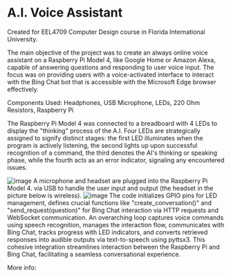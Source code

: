 # A.I. Voice Assistant

Created for EEL4709 Computer Design course in Florida International University.

The main objective of the project was to create an always online voice assistant on a Raspberry Pi Model 4, like Google Home or Amazon Alexa, capable of answering questions and responding to user voice input. The focus was on providing users with a voice-activated interface to interact with the Bing Chat bot that is accessible with the Microsoft Edge browser effectively. 

Components Used:
Headphones, USB Microphone, LEDs, 220 Ohm Resistors, Raspberry Pi

The Raspberry Pi Model 4 was connected to a breadboard with 4 LEDs to display the "thinking" process of the A.I. Four LEDs are strategically assigned to signify distinct stages: the first LED illuminates when the program is actively listening, the second lights up upon successful recognition of a command, the third denotes the AI's thinking or speaking phase, while the fourth acts as an error indicator, signaling any encountered issues.

![image](https://github.com/sebastianlgonzalez/A.I.-Voice-Assistant/assets/140292588/c96a2f49-2bf1-4d71-bc5a-6e5d9f6af576)
A microphone and headset are plugged into the Raspberry Pi Model 4. via USB to handle the user input and output (the headset in the picture below is wireless).
![image](https://github.com/sebastianlgonzalez/A.I.-Voice-Assistant/assets/140292588/db17980c-c32c-4f6d-aafd-ab99bf5e025d)
The code initializes GPIO pins for LED management, defines crucial functions like "create_conversation()" and "send_request(question)" for Bing Chat interaction via HTTP requests and WebSocket communication. An overarching loop captures voice commands using speech recognition, manages the interaction flow, communicates with Bing Chat, tracks progress with LED indicators, and converts retrieved responses into audible outputs via text-to-speech using pyttsx3. This cohesive integration streamlines interaction between the Raspberry Pi and Bing Chat, facilitating a seamless conversational experience.

More info:
